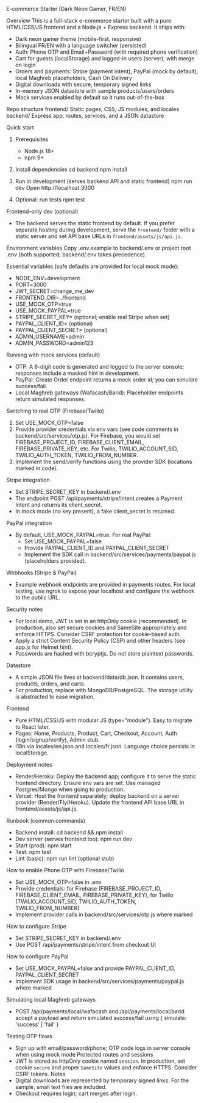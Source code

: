 E-commerce Starter (Dark Neon Gamer, FR/EN)

Overview
This is a full-stack e-commerce starter built with a pure HTML/CSS/JS frontend and a Node.js + Express backend. It ships with:
- Dark neon gamer theme (mobile-first, responsive)
- Bilingual FR/EN with a language switcher (persisted)
- Auth: Phone OTP and Email+Password (with required phone verification)
- Cart for guests (localStorage) and logged-in users (server), with merge on login
- Orders and payments: Stripe (payment intent), PayPal (mock by default), local Maghreb placeholders, Cash On Delivery
- Digital downloads with secure, temporary signed links
- In-memory JSON datastore with sample products/users/orders
- Mock services enabled by default so it runs out-of-the-box

Repo structure
frontend/
  Static pages, CSS, JS modules, and locales
backend/
  Express app, routes, services, and a JSON datastore

Quick start
1) Prerequisites
   - Node.js 18+
   - npm 9+

2) Install dependencies
   cd backend
   npm install

3) Run in development (serves backend API and static frontend)
   npm run dev
   Open http://localhost:3000

4) Optional: run tests
   npm test

Frontend-only dev (optional)
- The backend serves the static frontend by default. If you prefer separate hosting during development, serve the `frontend/` folder with a static server and set API base URLs in `frontend/assets/js/api.js`.

Environment variables
Copy .env.example to backend/.env or project root .env (both supported; backend/.env takes precedence).

Essential variables (safe defaults are provided for local mock mode):
- NODE_ENV=development
- PORT=3000
- JWT_SECRET=change_me_dev
- FRONTEND_DIR=../frontend
- USE_MOCK_OTP=true
- USE_MOCK_PAYPAL=true
- STRIPE_SECRET_KEY= (optional; enable real Stripe when set)
- PAYPAL_CLIENT_ID= (optional)
- PAYPAL_CLIENT_SECRET= (optional)
- ADMIN_USERNAME=admin
- ADMIN_PASSWORD=admin123

Running with mock services (default)
- OTP: A 6-digit code is generated and logged to the server console; responses include a masked hint in development.
- PayPal: Create Order endpoint returns a mock order id; you can simulate success/fail.
- Local Maghreb gateways (Wafacash/Barid): Placeholder endpoints return simulated responses.

Switching to real OTP (Firebase/Twilio)
1) Set USE_MOCK_OTP=false
2) Provide provider credentials via env vars (see code comments in backend/src/services/otp.js). For Firebase, you would set FIREBASE_PROJECT_ID, FIREBASE_CLIENT_EMAIL, FIREBASE_PRIVATE_KEY, etc. For Twilio, TWILIO_ACCOUNT_SID, TWILIO_AUTH_TOKEN, TWILIO_FROM_NUMBER.
3) Implement the send/verify functions using the provider SDK (locations marked in code).

Stripe integration
- Set STRIPE_SECRET_KEY in backend/.env
- The endpoint POST /api/payments/stripe/intent creates a Payment Intent and returns its client_secret.
- In mock mode (no key present), a fake client_secret is returned.

PayPal integration
- By default, USE_MOCK_PAYPAL=true. For real PayPal:
  - Set USE_MOCK_PAYPAL=false
  - Provide PAYPAL_CLIENT_ID and PAYPAL_CLIENT_SECRET
  - Implement the SDK call in backend/src/services/payments/paypal.js (placeholders provided).

Webhooks (Stripe & PayPal)
- Example webhook endpoints are provided in payments routes. For local testing, use ngrok
  to expose your localhost and configure the webhook to the public URL.

Security notes
- For local demo, JWT is set in an httpOnly cookie (recommended). In production, also set secure cookies and SameSite appropriately and enforce HTTPS. Consider CSRF protection for cookie-based auth.
- Apply a strict Content Security Policy (CSP) and other headers (see app.js for Helmet hint).
- Passwords are hashed with bcryptjs. Do not store plaintext passwords.

Datastore
- A simple JSON file lives at backend/data/db.json. It contains users, products, orders, and carts.
- For production, replace with MongoDB/PostgreSQL. The storage utility is abstracted to ease migration.

Frontend
- Pure HTML/CSS/JS with modular JS (type="module"). Easy to migrate to React later.
- Pages: Home, Products, Product, Cart, Checkout, Account, Auth (login/signup/verify), Admin stub.
- i18n via locales/en.json and locales/fr.json. Language choice persists in localStorage.

Deployment notes
- Render/Heroku: Deploy the backend app; configure it to serve the static frontend directory. Ensure env vars are set. Use managed Postgres/Mongo when going to production.
- Vercel: Host the frontend separately; deploy backend on a server provider (Render/Fly/Heroku). Update the frontend API base URL in frontend/assets/js/api.js.

Runbook (common commands)
- Backend install: cd backend && npm install
- Dev server (serves frontend too): npm run dev
- Start (prod): npm start
- Test: npm test
- Lint (basic): npm run lint (optional stub)

How to enable Phone OTP with Firebase/Twilio
- Set USE_MOCK_OTP=false in .env
- Provide credentials: for Firebase (FIREBASE_PROJECT_ID, FIREBASE_CLIENT_EMAIL, FIREBASE_PRIVATE_KEY), for Twilio (TWILIO_ACCOUNT_SID, TWILIO_AUTH_TOKEN, TWILIO_FROM_NUMBER)
- Implement provider calls in backend/src/services/otp.js where marked

How to configure Stripe
- Set STRIPE_SECRET_KEY in backend/.env
- Use POST /api/payments/stripe/intent from checkout UI

How to configure PayPal
- Set USE_MOCK_PAYPAL=false and provide PAYPAL_CLIENT_ID, PAYPAL_CLIENT_SECRET
- Implement SDK usage in backend/src/services/payments/paypal.js where marked

Simulating local Maghreb gateways
- POST /api/payments/local/wafacash and /api/payments/local/barid accept a payload and return simulated success/fail using { simulate: 'success' | 'fail' }

Testing OTP flows
- Sign up with email/password/phone; OTP code logs in server console when using mock mode
Protected routes and sessions
- JWT is stored as httpOnly cookie named `session`. In production, set cookie `secure` and proper `SameSite` values and enforce HTTPS. Consider CSRF tokens.
Notes
- Digital downloads are represented by temporary signed links. For the sample, small text files are included.
- Checkout requires login; cart merges after login.

